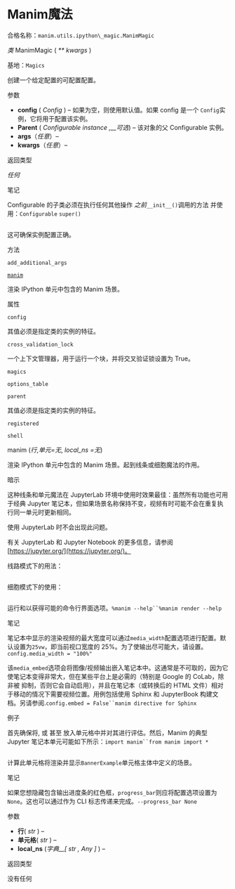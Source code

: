 # Manim魔法

合格名称：`manim.utils.ipython\_magic.ManimMagic`

_类_ ManimMagic ( _\*\* kwargs_ )

基地：`Magics`

创建一个给定配置的可配置配置。

参数

- **config** ( _Config_ ) – 如果为空，则使用默认值。如果 config 是一个 `Config`实例，它将用于配置该实例。
- **Parent** ( _Configurable instance_ _,\_\_可选_) – 该对象的父 Configurable 实例。
- **args**（_任意_）–
- **kwargs**（_任意_）–

返回类型

_任何_

笔记

Configurable 的子类必须在执行任何其他操作 _之前_`__init__()`调用的方法 并使用：`Configurable` `super()`


```py

```


这可确保实例配置正确。

方法

`add_additional_args`

[`manim`]()

渲染 IPython 单元中包含的 Manim 场景。

属性

`config`

其值必须是指定类的实例的特征。

`cross_validation_lock`

一个上下文管理器，用于运行一个块，并将交叉验证锁设置为 True。

`magics`

`options_table`

`parent`

其值必须是指定类的实例的特征。

`registered`

`shell`

manim (_行_,_单元=无_, _local_ns =无_)

渲染 IPython 单元中包含的 Manim 场景。起到线条或细胞魔法的作用。

暗示

这种线条和单元魔法在 JupyterLab 环境中使用时效果最佳：虽然所有功能也可用于经典 Jupyter 笔记本，但如果场景名称保持不变，视频有时可能不会在重复执行同一单元时更新相同。

使用 JupyterLab 时不会出现此问题。

有关 JupyterLab 和 Jupyter Notebook 的更多信息，请参阅[https://jupyter.org/](https://jupyter.org/)。

线路模式下的用法：

```py

```


细胞模式下的使用：

```py

```


运行和以获得可能的命令行界面选项。` %manim --help``%manim render --help `

笔记

笔记本中显示的渲染视频的最大宽度可以通过`media_width`配置选项进行配置。默认设置为`25vw`，即当前视口宽度的 25%。为了使输出尽可能大，请设置。`config.media_width = "100%"`

该`media_embed`选项会将图像/视频输出嵌入笔记本中。这通常是不可取的，因为它使笔记本变得非常大，但在某些平台上是必需的（特别是 Google 的 CoLab，除非被 抑制，否则它会自动启用），并且在笔记本（或转换后的 HTML 文件）相对于移动的情况下需要视频位置。用例包括使用 Sphinx 和 JupyterBook 构建文档。另请参阅.` config.embed = False``manim directive for Sphinx `

例子

首先确保将, 或 甚至 放入单元格中并对其进行评估。然后，Manim 的典型 Jupyter 笔记本单元可能如下所示：` import manim``from manim import * `


```py

```


计算此单元格将渲染并显示`BannerExample`单元格主体中定义的场景。

笔记

如果您想隐藏包含输出进度条的红色框，`progress_bar`则应将配置选项设置为`None`。这也可以通过作为 CLI 标志传递来完成。`--progress_bar None`

参数

- **行**( _str_ ) –
- **单元格**( _str_ ) –
- **local_ns** (_字典\_\_\[_ _str_ _,_ _Any_ _\]_ ) –

返回类型

没有任何
